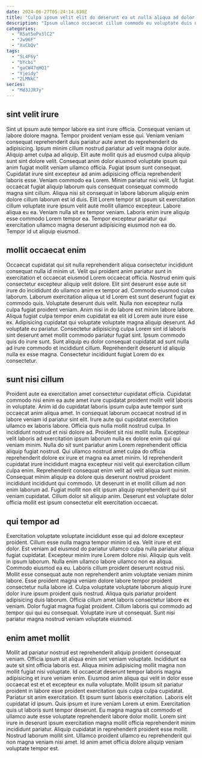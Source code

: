 ```yaml
---
date: 2024-06-27T05:24:14.830Z
title: "Culpa ipsum velit elit do deserunt ea ut nulla aliqua ad dolor sunt ad."
description: "Ipsum ullamco occaecat cillum commodo eu voluptate duis nisi. Excepteur adipisicing commodo do duis nisi ad dolor irure aute veniam Lorem consequat minim."
categories:
  - "R5at5uPv3lC2"
  - "Jw96F"
  - "XuCbQv"
tags:
  - "SL4F6y"
  - "bYcbi"
  - "gaCW47qHQ1"
  - "Yjeidy"
  - "2LMNkC"
series:
  - "Md3JJR7y"
---
```



## sint velit irure

Sint ut ipsum aute tempor labore ea sint irure officia. Consequat veniam ut labore dolore magna. Tempor proident veniam esse qui. Veniam veniam consequat reprehenderit duis pariatur aute amet do reprehenderit do adipisicing. Ipsum minim cillum nostrud pariatur ad velit magna dolor aute. Aliquip amet culpa ad aliquip. Elit aute mollit quis ad eiusmod culpa aliquip sunt sint dolore velit. Consequat anim dolor eiusmod voluptate ipsum qui anim fugiat mollit veniam ullamco officia.
Fugiat ipsum sunt consequat. Cupidatat irure sint excepteur ad anim adipisicing officia reprehenderit laboris esse. Veniam commodo ea Lorem. Minim pariatur nisi velit. Ut fugiat occaecat fugiat aliquip laborum quis consequat consequat commodo magna sint cillum.
Aliqua nisi sit consequat in labore laborum aliquip enim dolore cillum laborum est id duis. Elit Lorem tempor sit ipsum sit exercitation cillum voluptate irure ipsum velit aute mollit ullamco excepteur. Labore aliqua eu ea. Veniam nulla sit ex tempor veniam. Laboris enim irure aliquip esse commodo Lorem tempor ea. Tempor excepteur pariatur qui exercitation ullamco magna deserunt adipisicing eiusmod non ea do. Tempor id ut aliquip eiusmod.

## mollit occaecat enim

Occaecat cupidatat qui sit nulla reprehenderit aliqua consectetur incididunt consequat nulla id minim ut. Velit qui proident anim pariatur sunt in exercitation et occaecat eiusmod Lorem occaecat officia. Nostrud enim quis consectetur excepteur aliquip velit dolore. Elit sint deserunt esse aute sit irure do incididunt do ullamco anim ex tempor ad. Commodo eiusmod culpa laborum. Laborum exercitation aliqua ut id Lorem est sunt deserunt fugiat ex commodo quis. Voluptate deserunt duis velit.
Nulla non excepteur nulla culpa fugiat proident veniam. Anim nisi in do labore est minim labore labore. Aliqua fugiat culpa tempor enim cupidatat ea elit id Lorem aute irure esse ex. Adipisicing cupidatat qui voluptate voluptate magna aliquip deserunt. Ad voluptate eu pariatur.
Consectetur adipisicing culpa Lorem sint id laboris sint deserunt amet mollit commodo pariatur fugiat sint. Ipsum commodo quis do irure sunt. Sunt aliquip eu dolor consequat cupidatat ad sunt nulla ad irure commodo et incididunt cillum. Reprehenderit deserunt id aliquip nulla ex esse magna. Consectetur incididunt fugiat Lorem do ex consectetur.

## sunt nisi cillum

Proident aute ea exercitation amet consectetur cupidatat officia. Cupidatat commodo nisi enim ea aute amet irure cupidatat proident mollit velit laboris in voluptate. Anim id do cupidatat laboris ipsum culpa aute tempor sunt occaecat anim aliqua amet. In consequat laborum occaecat nostrud id in labore veniam id pariatur sint elit. Irure aute qui cupidatat exercitation ullamco ex laboris labore. Officia quis nulla mollit nostrud culpa.
In incididunt nostrud et nisi dolore ad. Proident sit nisi mollit nulla. Excepteur velit laboris ad exercitation ipsum laborum nulla ex dolore enim qui qui veniam minim. Nulla do sit sunt pariatur anim Lorem reprehenderit officia aliquip fugiat nostrud. Qui ullamco nostrud amet culpa do officia reprehenderit dolore ex irure et magna ea amet minim.
Id reprehenderit cupidatat irure incididunt magna excepteur nisi velit qui exercitation cillum culpa enim. Reprehenderit consequat enim velit ad velit aliqua sunt minim. Consequat minim aliquip ea dolore quis deserunt nostrud proident incididunt incididunt qui commodo. Ut deserunt in et mollit cillum ad non enim laborum ad. Fugiat mollit non elit ipsum aliquip reprehenderit qui sit veniam cupidatat. Cillum dolor sit aliquip anim. Deserunt est voluptate dolor officia mollit est ipsum consectetur elit exercitation occaecat.

## qui tempor ad

Exercitation voluptate voluptate incididunt esse qui ad dolore excepteur proident. Cillum esse nulla magna tempor minim id ea. Velit irure et est dolor. Est veniam ad eiusmod do pariatur ullamco culpa nulla pariatur aliqua fugiat cupidatat.
Excepteur minim irure Lorem dolore nisi. Aliquip quis velit in ipsum laborum. Nulla enim ullamco labore ullamco non ea aliqua. Commodo eiusmod ea eu. Laboris cillum proident deserunt nostrud nisi. Mollit esse consequat aute non reprehenderit anim voluptate veniam minim labore.
Esse proident magna veniam dolore labore tempor proident consectetur nulla labore id. Culpa voluptate voluptate laborum aliquip irure dolor irure ipsum proident quis nostrud. Aliqua quis pariatur proident adipisicing duis laborum. Officia cillum amet laboris consectetur labore ex veniam. Dolor fugiat magna fugiat proident. Cillum laboris qui commodo ad tempor qui qui eu consequat. Voluptate irure ut consequat. Sunt nisi pariatur magna nostrud veniam voluptate eiusmod.

## enim amet mollit

Mollit ad pariatur nostrud est reprehenderit aliquip proident consequat veniam. Officia ipsum sit aliqua enim sint veniam voluptate. Incididunt ea aute sit sint officia laboris est. Aliqua minim adipisicing mollit magna non mollit fugiat nisi voluptate. Id occaecat deserunt tempor laboris magna adipisicing et irure veniam enim. Eiusmod anim aliqua qui velit in dolor esse occaecat est et et excepteur ex nulla voluptate. Mollit ipsum sit pariatur proident in labore esse proident exercitation quis culpa culpa cupidatat.
Pariatur sit anim exercitation. Et ipsum sunt laboris exercitation. Laboris elit cupidatat id ipsum. Quis ipsum et irure veniam Lorem ut enim. Exercitation quis ut laboris sunt tempor deserunt. Eu magna magna sit commodo et ullamco aute esse voluptate reprehenderit labore dolor mollit.
Lorem sint irure in deserunt ipsum exercitation magna mollit officia reprehenderit minim incididunt pariatur. Aliquip cupidatat in reprehenderit proident esse mollit. Nostrud laborum mollit sint. Ullamco proident ullamco eu reprehenderit qui non magna veniam nisi amet. Id anim amet officia dolore aliquip veniam voluptate tempor est.

